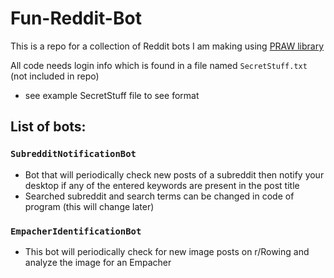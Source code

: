 # Fun-Reddit-Bot
 This is a repo for a collection of Reddit bots I am making using [PRAW library](https://praw.readthedocs.io/en/latest/index.html)

 All code needs login info which is found in a file named <code>SecretStuff.txt</code> (not included in repo)
* see example SecretStuff file to see format

## List of bots:

### <code>SubredditNotificationBot</code>
* Bot that will periodically check new posts of a subreddit then notify your desktop if any of the entered keywords are present in the post title
* Searched subreddit and search terms can be changed in code of program (this will change later)

### <code>EmpacherIdentificationBot</code>
* This bot will periodically check for new image posts on r/Rowing and analyze the image for an Empacher


